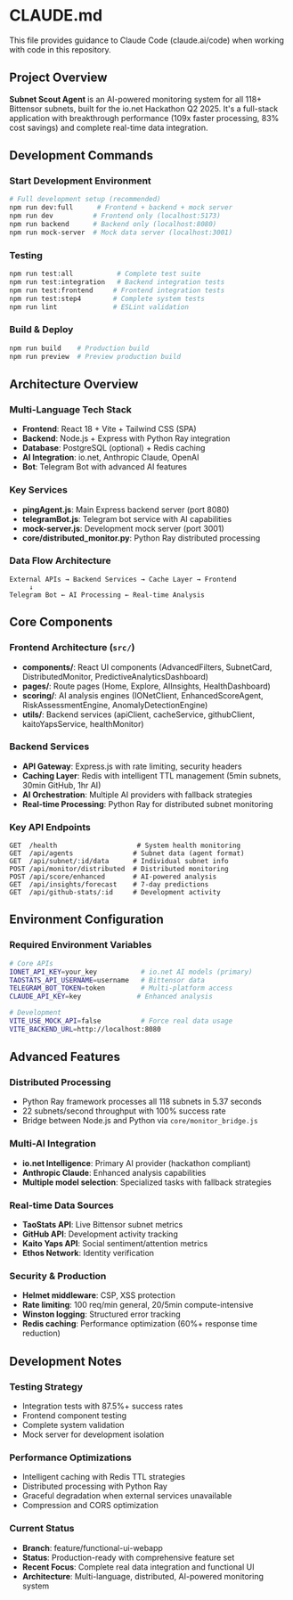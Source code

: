 # CLAUDE.md

This file provides guidance to Claude Code (claude.ai/code) when working with code in this repository.

## Project Overview

**Subnet Scout Agent** is an AI-powered monitoring system for all 118+ Bittensor subnets, built for the io.net Hackathon Q2 2025. It's a full-stack application with breakthrough performance (109x faster processing, 83% cost savings) and complete real-time data integration.

## Development Commands

### Start Development Environment
```bash
# Full development setup (recommended)
npm run dev:full      # Frontend + backend + mock server
npm run dev          # Frontend only (localhost:5173)
npm run backend      # Backend only (localhost:8080)
npm run mock-server  # Mock data server (localhost:3001)
```

### Testing
```bash
npm run test:all           # Complete test suite
npm run test:integration   # Backend integration tests
npm run test:frontend     # Frontend integration tests
npm run test:step4        # Complete system tests
npm run lint              # ESLint validation
```

### Build & Deploy
```bash
npm run build    # Production build
npm run preview  # Preview production build
```

## Architecture Overview

### Multi-Language Tech Stack
- **Frontend**: React 18 + Vite + Tailwind CSS (SPA)
- **Backend**: Node.js + Express with Python Ray integration
- **Database**: PostgreSQL (optional) + Redis caching
- **AI Integration**: io.net, Anthropic Claude, OpenAI
- **Bot**: Telegram Bot with advanced AI features

### Key Services
- **pingAgent.js**: Main Express backend server (port 8080)
- **telegramBot.js**: Telegram bot service with AI capabilities
- **mock-server.js**: Development mock server (port 3001)
- **core/distributed_monitor.py**: Python Ray distributed processing

### Data Flow Architecture
```
External APIs → Backend Services → Cache Layer → Frontend
     ↓
Telegram Bot ← AI Processing ← Real-time Analysis
```

## Core Components

### Frontend Architecture (`src/`)
- **components/**: React UI components (AdvancedFilters, SubnetCard, DistributedMonitor, PredictiveAnalyticsDashboard)
- **pages/**: Route pages (Home, Explore, AIInsights, HealthDashboard)
- **scoring/**: AI analysis engines (IONetClient, EnhancedScoreAgent, RiskAssessmentEngine, AnomalyDetectionEngine)
- **utils/**: Backend services (apiClient, cacheService, githubClient, kaitoYapsService, healthMonitor)

### Backend Services
- **API Gateway**: Express.js with rate limiting, security headers
- **Caching Layer**: Redis with intelligent TTL management (5min subnets, 30min GitHub, 1hr AI)
- **AI Orchestration**: Multiple AI providers with fallback strategies
- **Real-time Processing**: Python Ray for distributed subnet monitoring

### Key API Endpoints
```
GET  /health                    # System health monitoring
GET  /api/agents               # Subnet data (agent format)
GET  /api/subnet/:id/data      # Individual subnet info
POST /api/monitor/distributed  # Distributed monitoring
POST /api/score/enhanced       # AI-powered analysis
GET  /api/insights/forecast    # 7-day predictions
GET  /api/github-stats/:id     # Development activity
```

## Environment Configuration

### Required Environment Variables
```bash
# Core APIs
IONET_API_KEY=your_key           # io.net AI models (primary)
TAOSTATS_API_USERNAME=username   # Bittensor data
TELEGRAM_BOT_TOKEN=token         # Multi-platform access
CLAUDE_API_KEY=key              # Enhanced analysis

# Development
VITE_USE_MOCK_API=false          # Force real data usage
VITE_BACKEND_URL=http://localhost:8080
```

## Advanced Features

### Distributed Processing
- Python Ray framework processes all 118 subnets in 5.37 seconds
- 22 subnets/second throughput with 100% success rate
- Bridge between Node.js and Python via `core/monitor_bridge.js`

### Multi-AI Integration
- **io.net Intelligence**: Primary AI provider (hackathon compliant)
- **Anthropic Claude**: Enhanced analysis capabilities
- **Multiple model selection**: Specialized tasks with fallback strategies

### Real-time Data Sources
- **TaoStats API**: Live Bittensor subnet metrics
- **GitHub API**: Development activity tracking
- **Kaito Yaps API**: Social sentiment/attention metrics
- **Ethos Network**: Identity verification

### Security & Production
- **Helmet middleware**: CSP, XSS protection
- **Rate limiting**: 100 req/min general, 20/5min compute-intensive
- **Winston logging**: Structured error tracking
- **Redis caching**: Performance optimization (60%+ response time reduction)

## Development Notes

### Testing Strategy
- Integration tests with 87.5%+ success rates
- Frontend component testing
- Complete system validation
- Mock server for development isolation

### Performance Optimizations
- Intelligent caching with Redis TTL strategies
- Distributed processing with Python Ray
- Graceful degradation when external services unavailable
- Compression and CORS optimization

### Current Status
- **Branch**: feature/functional-ui-webapp
- **Status**: Production-ready with comprehensive feature set
- **Recent Focus**: Complete real data integration and functional UI
- **Architecture**: Multi-language, distributed, AI-powered monitoring system